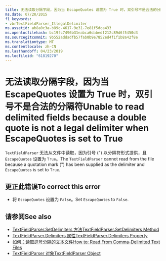 ```yaml
---
title: 无法读取分隔字段，因为当 EscapeQuotes 设置为 True 时，双引号不是合法的分隔符
ms.date: 07/20/2015
f1_keywords:
- vbrTextFieldParser_IllegalDelimiter
ms.assetid: ab8a0c3a-b89c-4617-9e31-7e81f5dca433
ms.openlocfilehash: bc19fc7496b31eabca6dabedf212c89d6f5450d3
ms.sourcegitcommit: 9b552addadfb57fab0b9e7852ed4f1f1b8a42f8e
ms.translationtype: MT
ms.contentlocale: zh-CN
ms.lasthandoff: 04/23/2019
ms.locfileid: "61819270"
---
```

# <a name="unable-to-read-delimited-fields-because-a-double-quote-is-not-a-legal-delimiter-when-escapequotes-is-set-to-true"></a><span data-ttu-id="56d96-102">无法读取分隔字段，因为当 EscapeQuotes 设置为 True 时，双引号不是合法的分隔符</span><span class="sxs-lookup"><span data-stu-id="56d96-102">Unable to read delimited fields because a double quote is not a legal delimiter when EscapeQuotes is set to True</span></span>
<span data-ttu-id="56d96-103">`TextFieldParser` 无法从文件中读取，因为引号 (") 以分隔符形式提供，且 `EscapeQuotes` 设置为 `True`。</span><span class="sxs-lookup"><span data-stu-id="56d96-103">The `TextFieldParser` cannot read from the file because a quotation mark (") has been supplied as the delimiter and `EscapeQuotes` is set to `True`.</span></span>  
  
## <a name="to-correct-this-error"></a><span data-ttu-id="56d96-104">更正此错误</span><span class="sxs-lookup"><span data-stu-id="56d96-104">To correct this error</span></span>  
  
-   <span data-ttu-id="56d96-105">将 `EscapeQuotes` 设置为 `False`。</span><span class="sxs-lookup"><span data-stu-id="56d96-105">Set `EscapeQuotes` to `False`.</span></span>  
  
## <a name="see-also"></a><span data-ttu-id="56d96-106">请参阅</span><span class="sxs-lookup"><span data-stu-id="56d96-106">See also</span></span>

- [<span data-ttu-id="56d96-107">TextFieldParser.SetDelimiters 方法</span><span class="sxs-lookup"><span data-stu-id="56d96-107">TextFieldParser.SetDelimiters Method</span></span>](xref:Microsoft.VisualBasic.FileIO.TextFieldParser.SetDelimiters%2A)
- [<span data-ttu-id="56d96-108">TextFieldParser.Delimiters 属性</span><span class="sxs-lookup"><span data-stu-id="56d96-108">TextFieldParser.Delimiters Property</span></span>](xref:Microsoft.VisualBasic.FileIO.TextFieldParser.Delimiters%2A)
- [<span data-ttu-id="56d96-109">如何：读取逗号分隔的文本文件</span><span class="sxs-lookup"><span data-stu-id="56d96-109">How to: Read From Comma-Delimited Text Files</span></span>](../../visual-basic/developing-apps/programming/drives-directories-files/how-to-read-from-comma-delimited-text-files.md)
- [<span data-ttu-id="56d96-110">TextFieldParser 对象</span><span class="sxs-lookup"><span data-stu-id="56d96-110">TextFieldParser Object</span></span>](../../visual-basic/language-reference/objects/textfieldparser-object.md)
